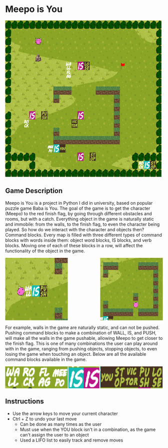 # Meepo is You

<img src="https://github.com/clarencechau/Meepo-Is-You/blob/main/readmepictures/game.png?raw=true" width="500" height="500" />

## Game Description

Meepo is You is a project in Python I did in university, based on popular puzzle game Baba is You. The goal of the game is to get the character (Meepo) to the red finish flag, by going through different obstacles and rooms, but with a catch. Everything object in the game is naturally static and immobile: from the walls, to the finish flag, to even the character being played. So how do we interact with the character and objects then? Command blocks. Every map is filled with three different types of command blocks with words inside them: object word blocks, IS blocks, and verb blocks. Moving one of each of these blocks in a row, will affect the functionality of the object in the game.

<div style="display: flex; justify-content: space-between;">
    <img src="https://github.com/clarencechau/Meepo-Is-You/blob/main/readmepictures/wallispush.png?raw=true" width="200" height="200" />
    <img src="https://github.com/clarencechau/Meepo-Is-You/blob/main/readmepictures/pushedwall.png?raw=true" width="200" height="200" />
</div>

For example, walls in the game are naturally static, and can not be pushed. Pushing command blocks to make a combination of WALL, IS, and PUSH, will make all the walls in the game pushable, allowing Meepo to get closer to the finish flag. This is one of many combinations the user can play around with in the game, ranging from pushing objects, stopping objects, to even losing the game when touching an object. Below are all the available command blocks available in the game.

<div style="display: flex; justify-content: space-between;">
    <img src="https://github.com/clarencechau/Meepo-Is-You/blob/main/readmepictures/objects.png?raw=true" width="200" height="70" />
    <img src="https://github.com/clarencechau/Meepo-Is-You/blob/main/readmepictures/isblock.png?raw=true" width="100" height="70" />
    <img src="https://github.com/clarencechau/Meepo-Is-You/blob/main/readmepictures/verbblock.png?raw=true" width="200" height="70" />
</div>

## Instructions

* Use the arrow keys to move your current character
* Ctrl + Z to undo your last move
  * Can be done as many times as the user
  * Must use when the YOU block isn't in a combination, as the game can't assign the user to an object
  * Used a LIFO list to easily track and remove moves
